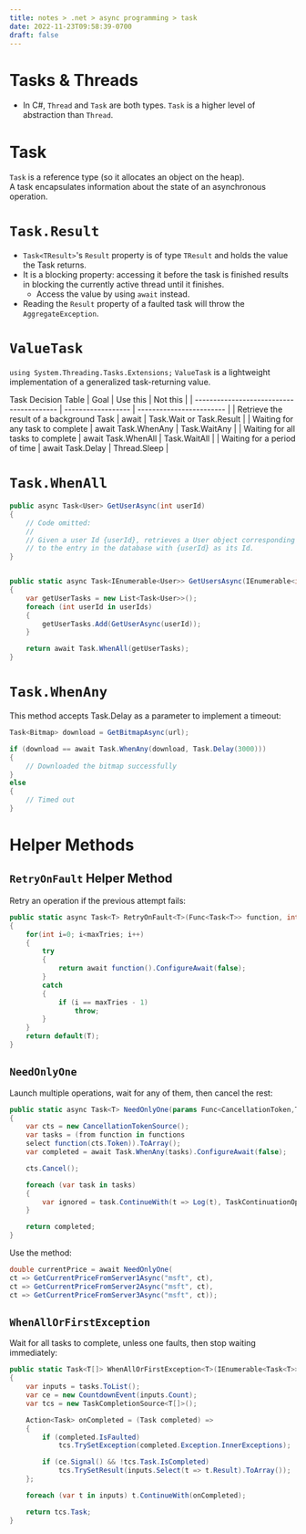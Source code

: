```yaml
---
title: notes > .net > async programming > task
date: 2022-11-23T09:58:39-0700
draft: false
---
```

# Tasks & Threads
- In C#, `Thread` and `Task` are both types. `Task` is a higher level of abstraction than `Thread`.

# Task
`Task` is a reference type (so it allocates an object on the heap).  
A task encapsulates information about the state of an asynchronous operation.

# `Task.Result`
- `Task<TResult>`'s `Result` property is of type `TResult` and holds the value the Task returns.
- It is a blocking property: accessing it before the task is finished results in blocking the currently active thread until it finishes.
  - Access the value by using `await` instead.
- Reading the `Result` property of a faulted task will throw the `AggregateException`.

# `ValueTask`
`using System.Threading.Tasks.Extensions;`
`ValueTask` is a lightweight implementation of a generalized task-returning value.

Task Decision Table
| Goal                                     | Use this           | Not this                 |
| ---------------------------------------- | ------------------ | ------------------------ |
| Retrieve the result of a background Task | await              | Task.Wait or Task.Result |
| Waiting for any task to complete         | await Task.WhenAny | Task.WaitAny             |
| Waiting for all tasks to complete        | await Task.WhenAll | Task.WaitAll             |
| Waiting for a period of time             | await Task.Delay   | Thread.Sleep             |

# `Task.WhenAll`
```cs
public async Task<User> GetUserAsync(int userId)
{
    // Code omitted:
    //
    // Given a user Id {userId}, retrieves a User object corresponding
    // to the entry in the database with {userId} as its Id.
}


public static async Task<IEnumerable<User>> GetUsersAsync(IEnumerable<int> userIds)
{
    var getUserTasks = new List<Task<User>>();
    foreach (int userId in userIds)
    {
        getUserTasks.Add(GetUserAsync(userId));
    }

    return await Task.WhenAll(getUserTasks);
}
```

# `Task.WhenAny`
This method accepts Task.Delay as a parameter to implement a timeout:
```cs
Task<Bitmap> download = GetBitmapAsync(url);

if (download == await Task.WhenAny(download, Task.Delay(3000)))
{
    // Downloaded the bitmap successfully
}
else
{
    // Timed out
}
```

# Helper Methods
## `RetryOnFault` Helper Method
Retry an operation if the previous attempt fails:
```cs
public static async Task<T> RetryOnFault<T>(Func<Task<T>> function, int maxTries)
{
    for(int i=0; i<maxTries; i++)
    {
        try
        {
            return await function().ConfigureAwait(false);
        }
        catch
        {
            if (i == maxTries - 1)
                throw;
        }
    }
    return default(T);
}
```
## `NeedOnlyOne`
Launch multiple operations, wait for any of them, then cancel the rest:
```cs
public static async Task<T> NeedOnlyOne(params Func<CancellationToken,Task<T>> [] functions)
{
    var cts = new CancellationTokenSource();
    var tasks = (from function in functions
    select function(cts.Token)).ToArray();
    var completed = await Task.WhenAny(tasks).ConfigureAwait(false);

    cts.Cancel();

    foreach (var task in tasks)
    {
        var ignored = task.ContinueWith(t => Log(t), TaskContinuationOptions.OnlyOnFaulted);
    }

    return completed;
}
```
Use the method:
```cs
double currentPrice = await NeedOnlyOne(
ct => GetCurrentPriceFromServer1Async("msft", ct),
ct => GetCurrentPriceFromServer2Async("msft", ct),
ct => GetCurrentPriceFromServer3Async("msft", ct));
```

## `WhenAllOrFirstException`
Wait for all tasks to complete, unless one faults, then stop waiting immediately:
```cs
public static Task<T[]> WhenAllOrFirstException<T>(IEnumerable<Task<T>> tasks)
{
    var inputs = tasks.ToList();
    var ce = new CountdownEvent(inputs.Count);
    var tcs = new TaskCompletionSource<T[]>();

    Action<Task> onCompleted = (Task completed) =>
    {
        if (completed.IsFaulted)
            tcs.TrySetException(completed.Exception.InnerExceptions);

        if (ce.Signal() && !tcs.Task.IsCompleted)
            tcs.TrySetResult(inputs.Select(t => t.Result).ToArray());
    };

    foreach (var t in inputs) t.ContinueWith(onCompleted);

    return tcs.Task;
}
```
